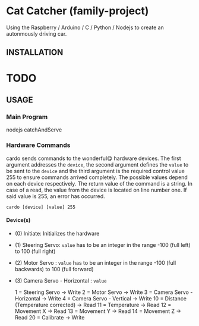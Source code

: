 Cat Catcher (family-project)
============================

Using the Raspberry / Arduino / C / Python / Nodejs to create an autonmously driving car.

INSTALLATION
------------

# TODO


USAGE
-----

### Main Program ###

nodejs catchAndServe


### Hardware Commands ###

cardo sends commands to the wonderful:yum: hardware devices. The first argument addresses the `device`, the second argument defines the `value` to be sent to the `device` and the third argument is the required control value 255 to ensure commands arrived completely. The possible values depend on each device respectively. The return value of the command is a string. In case of a read, the value from the device is located on line number one. If said value is 255, an error has occurred.

    cardo [device] [value] 255

#### Device(s) ####

* (0) Initiate: Initializes the hardware
* (1) Steering Servo: `value` has to be an integer in the range -100 (full left) to 100 (full right)
* (2) Motor Servo : `value` has to be an integer in the range -100 (full backwards) to 100 (full forward)
* (3) Camera Servo - Horizontal : `value`

    1 = Steering Servo                          -> Write
    2 = Motor Servo                             -> Write
    3 = Camera Servo - Horizontal               -> Write
    4 = Camera Servo - Vertical                 -> Write
    10 = Distance (Temperature corrected)       -> Read
    11 = Temperature                            -> Read
    12 = Movement X                             -> Read
    13 = Movement Y                             -> Read
    14 = Movement Z                             -> Read
    20 = Calibrate                              -> Write
    
